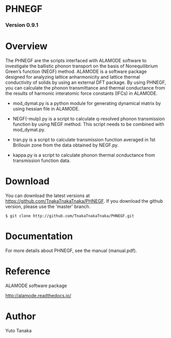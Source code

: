 PHNEGF
====

### Version 0.9.1

# Overview
The PHNEGF are the scripts interfaced with ALAMODE software to investigate the ballistic phonon transport on the basis of Nonequilibrium Green’s function (NEGF) method. ALAMODE is a software package designed for analyzing lattice anharmonicity and lattice thermal conductivity of solids by using an external DFT package. By using PHNEGF, you can calculate the phonon transmittance and thermal conductance from the results of harmonic interatomic force constants (IFCs) in ALAMODE.


* mod_dymat.py is a python module for generating dynamical matrix by using hessian file in ALAMODE. 

* NEGF(-mulp).py is a script to calculate q-resolved phonon transmission function by using NEGF method. This script needs to be combined with mod_dymat.py.

* tran.py is a script to calculate transmission function averaged in 1st Brillouin zone from the data obtained by NEGF.py.

* kappa.py is a script to calculate phonon thermal ocnductance from transmission function data.

# Download
You can download the latest versions at https://github.com/TnakaTnakaTnaka/PHNEGF. If you download the github version, please use the 'master' branch.

```
$ git clone http://github.com/TnakaTnakaTnaka/PHNEGF.git
```

# Documentation
For more details about PHNEGF, see the manual (manual.pdf).

# Reference
ALAMODE software package

http://alamode.readthedocs.io/

# Author
Yuto Tanaka 
